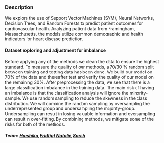 ### Description
We explore the use of Support Vector Machines (SVM), Neural Networks, Decision Trees, and Random Forests to predict patient outcomes for cardiovascular health. Analyzing patient data from Framingham, Massachusetts, the models utilize common demographic and health indicators for heart disease prediction.
#### Dataset exploring and adjustment for imbalance
Before applying any of the methods we clean the data to ensure the highest standard. To measure the quality of our methods, a 70/30 % random split between training and testing data has been done. We build our model on 70% of the data and thereafter test and verify the quality of our model on the remaining 30%. After preprocessing the data, we see that there is a large classification imbalance in the training data. The main risk of having an  imbalance is that the classification analysis will ignore the minority-sample.
We use random sampling to reduce the skewness in the class distribution. We will combine the random sampling by oversampling the underrepresented group and undersampling the majority-group. Undersampling can result in losing valuable information and oversampling can result in over-fitting.  By combining methods, we mitigate some of the risks for both of the methods. 

##### Team: [Harshika](https://www.linkedin.com/in/harshika-g-a12553170/),[Fridtjof](https://www.linkedin.com/in/fridtjofcs/),[Natalie](https://www.linkedin.com/in/ziqing-liang-199838247/),[Sarah](https://www.linkedin.com/in/sarah-a-subik/)  
